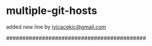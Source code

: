 # multiple-git-hosts

added new line by ivicacekic@gmail.com

###########################################
